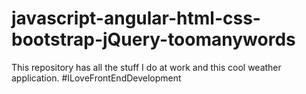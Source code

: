 # javascript-angular-html-css-bootstrap-jQuery-toomanywords

This repository has all the stuff I do at work and this cool weather application. 
#ILoveFrontEndDevelopment
